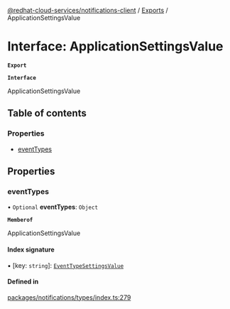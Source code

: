 [@redhat-cloud-services/notifications-client](../README.md) / [Exports](../modules.md) / ApplicationSettingsValue

# Interface: ApplicationSettingsValue

**`Export`**

**`Interface`**

ApplicationSettingsValue

## Table of contents

### Properties

- [eventTypes](ApplicationSettingsValue.md#eventtypes)

## Properties

### eventTypes

• `Optional` **eventTypes**: `Object`

**`Memberof`**

ApplicationSettingsValue

#### Index signature

▪ [key: `string`]: [`EventTypeSettingsValue`](EventTypeSettingsValue.md)

#### Defined in

[packages/notifications/types/index.ts:279](https://github.com/RedHatInsights/javascript-clients/blob/master/packages/notifications/types/index.ts#L279)
